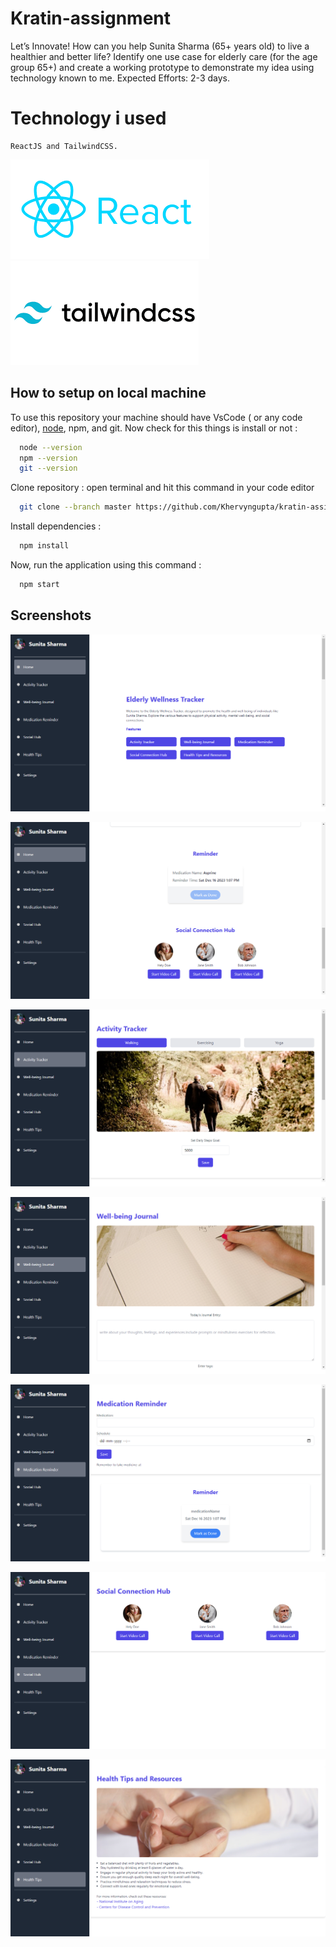 
# Kratin-assignment
Let’s Innovate!  How can you help Sunita Sharma (65+ years old) to live a healthier and better life? Identify one use case for elderly care (for the age group 65+) and create a working prototype to demonstrate my idea using technology known to me. Expected Efforts: 2-3 days.

# Technology i used
    ReactJS and TailwindCSS.

![Logo](https://github.com/Khervyngupta/kratin-assignment/blob/master/Screenshots/reactjs.png)
![Logo](https://github.com/Khervyngupta/kratin-assignment/blob/master/Screenshots/tailwindcss.png)
## How to setup on local machine

To use this repository your machine should have VsCode ( or any code editor), [node](https://nodejs.org/en/), npm, and git. Now check for this things is install or not :

```bash
  node --version
  npm --version
  git --version
```
Clone repository : open terminal and hit this command in your code editor

```bash
  git clone --branch master https://github.com/Khervyngupta/kratin-assignment.git
```

Install dependencies :

```bash
  npm install
```

Now, run the application using this command :

```bash
  npm start
```   
## Screenshots

![App Screenshot](https://github.com/Khervyngupta/kratin-assignment/blob/master/Screenshots/1.png)

![App Screenshot](https://github.com/Khervyngupta/kratin-assignment/blob/master/Screenshots/2.png)

![App Screenshot](https://github.com/Khervyngupta/kratin-assignment/blob/master/Screenshots/3.png)

![App Screenshot](https://github.com/Khervyngupta/kratin-assignment/blob/master/Screenshots/4.png)

![App Screenshot](https://github.com/Khervyngupta/kratin-assignment/blob/master/Screenshots/5.png)

![App Screenshot](https://github.com/Khervyngupta/kratin-assignment/blob/master/Screenshots/6.png)

![App Screenshot](https://github.com/Khervyngupta/kratin-assignment/blob/master/Screenshots/7.png)


